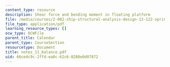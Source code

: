 ```yaml
---
content_type: resource
description: Shear force and bending moment in floating platform
file: /media/courses/2-082-ship-structural-analysis-design-13-122-spring-2003/66ce4c9c2ffdea0c62c60288e0d07872_notes_11_balance.pdf
file_type: application/pdf
learning_resource_types: []
ocw_type: OCWFile
parent_title: Calendar
parent_type: CourseSection
resourcetype: Document
title: notes_11_balance.pdf
uid: 66ce4c9c-2ffd-ea0c-62c6-0288e0d07872
---
```

